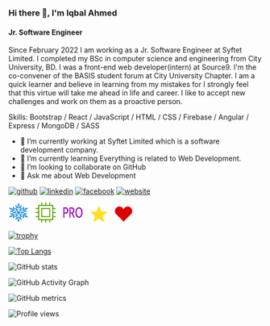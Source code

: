 ### Hi there 👋, I'm Iqbal Ahmed
#### Jr. Software Engineer 
 Since February 2022 I am working as a Jr. Software Engineer at Syftet Limited. I completed my BSc in computer science and engineering from City University, BD. I was a front-end web developer(intern) at Source9. I'm the co-convener of the BASIS student forum at City University Chapter. I am a quick learner and believe in learning from my mistakes for I strongly feel that this virtue will take me ahead in life and career. I like to accept new challenges and work on them as a proactive person.

Skills: Bootstrap / React / JavaScript / HTML / CSS / Firebase / Angular / Express / MongoDB / SASS

- 🔭 I’m currently working at Syftet Limited which is a software development company. 
- 🌱 I’m currently learning Everything is related to Web Development. 
- 👯 I’m looking to collaborate on GitHub 
- 💬 Ask me about Web Development 


[<img src='https://cdn.jsdelivr.net/npm/simple-icons@3.0.1/icons/github.svg' alt='github' height='40'>](https://github.com/iqbal9865)  [<img src='https://cdn.jsdelivr.net/npm/simple-icons@3.0.1/icons/linkedin.svg' alt='linkedin' height='40'>](https://www.linkedin.com/in/https://www.linkedin.com/in/iqbal-ahmed43//)  [<img src='https://cdn.jsdelivr.net/npm/simple-icons@3.0.1/icons/facebook.svg' alt='facebook' height='40'>](https://www.facebook.com/https://web.facebook.com/IqbalEmon142/)  [<img src='https://cdn.jsdelivr.net/npm/simple-icons@3.0.1/icons/icloud.svg' alt='website' height='40'>](https://iqbal-s-portfolio.web.app/)  

<a href='https://archiveprogram.github.com/'><img src='https://raw.githubusercontent.com/acervenky/animated-github-badges/master/assets/acbadge.gif' width='40' height='40'></a> <a href='https://docs.github.com/en/developers'><img src='https://raw.githubusercontent.com/acervenky/animated-github-badges/master/assets/devbadge.gif' width='40' height='40'></a> <a href='https://github.com/pricing'><img src='https://raw.githubusercontent.com/acervenky/animated-github-badges/master/assets/pro.gif' width='40' height='40'></a> <a href='https://stars.github.com/'><img src='https://raw.githubusercontent.com/acervenky/animated-github-badges/master/assets/starbadge.gif' width='35' height='35'></a> <a href='https://docs.github.com/en/github/supporting-the-open-source-community-with-github-sponsors'><img src='https://raw.githubusercontent.com/acervenky/animated-github-badges/master/assets/sponsorbadge.gif' width='35' height='35'></a> 

[![trophy](https://github-profile-trophy.vercel.app/?username=iqbal9865)](https://github.com/ryo-ma/github-profile-trophy)

[![Top Langs](https://github-readme-stats.vercel.app/api/top-langs/?username=iqbal9865)](https://github.com/anuraghazra/github-readme-stats)

![GitHub stats](https://github-readme-stats.vercel.app/api?username=iqbal9865&show_icons=true&count_private=true)  

![GitHub Activity Graph](https://activity-graph.herokuapp.com/graph?username=iqbal9865)  

![GitHub metrics](https://metrics.lecoq.io/iqbal9865)  

![Profile views](https://gpvc.arturio.dev/iqbal9865)  
